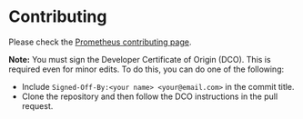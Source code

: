 # Contributing

Please check the [Prometheus contributing page](https://github.com/prometheus/prometheus/blob/master/CONTRIBUTING.md).

**Note:** You must sign the Developer Certificate of Origin (DCO). This is required even for minor edits. To do this, you can do one of the following: 
* Include `Signed-Off-By:<your name> <your@email.com>`  in the commit title.
* Clone the repository and then follow the DCO instructions in the pull request.

